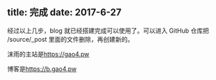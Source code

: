 title: 完成
date: 2017-6-27
---
经过以上几步，blog 就已经搭建完成可以使用了。可以进入 GitHub 仓库把 /source/_post 里面的文件删除，再创建新的。

沫雨的主站是<https://gao4.pw>

博客是<https://b.gao4.pw>